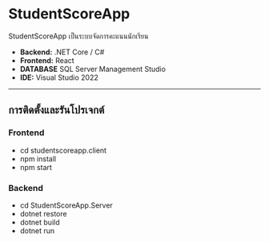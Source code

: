 # StudentScoreApp

StudentScoreApp เป็นระบบจัดการคะแนนนักเรียน  
- **Backend:** .NET Core / C#  
- **Frontend:** React 
- **DATABASE** SQL Server Management Studio
- **IDE:** Visual Studio 2022  

---

## การติดตั้งและรันโปรเจกต์
### Frontend
- cd studentscoreapp.client
- npm install
- npm start
  
### Backend
- cd StudentScoreApp.Server
- dotnet restore
- dotnet build
- dotnet run
